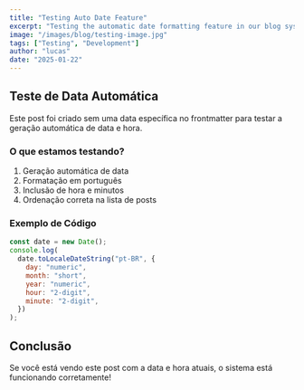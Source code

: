 ```yaml
---
title: "Testing Auto Date Feature"
excerpt: "Testing the automatic date formatting feature in our blog system"
image: "/images/blog/testing-image.jpg"
tags: ["Testing", "Development"]
author: "lucas"
date: "2025-01-22"
---
```


## Teste de Data Automática

Este post foi criado sem uma data específica no frontmatter para testar a geração automática de data e hora.

### O que estamos testando?

1. Geração automática de data
2. Formatação em português
3. Inclusão de hora e minutos
4. Ordenação correta na lista de posts

### Exemplo de Código

```javascript
const date = new Date();
console.log(
  date.toLocaleDateString("pt-BR", {
    day: "numeric",
    month: "short",
    year: "numeric",
    hour: "2-digit",
    minute: "2-digit",
  })
);
```

## Conclusão

Se você está vendo este post com a data e hora atuais, o sistema está funcionando corretamente!
